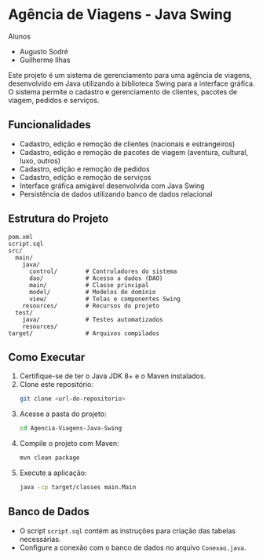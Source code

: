 # Agência de Viagens - Java Swing

Alunos
- Augusto Sodré
- Guilherme Ilhas

Este projeto é um sistema de gerenciamento para uma agência de viagens, desenvolvido em Java utilizando a biblioteca Swing para a interface gráfica. O sistema permite o cadastro e gerenciamento de clientes, pacotes de viagem, pedidos e serviços.

## Funcionalidades
- Cadastro, edição e remoção de clientes (nacionais e estrangeiros)
- Cadastro, edição e remoção de pacotes de viagem (aventura, cultural, luxo, outros)
- Cadastro, edição e remoção de pedidos
- Cadastro, edição e remoção de serviços
- Interface gráfica amigável desenvolvida com Java Swing
- Persistência de dados utilizando banco de dados relacional

## Estrutura do Projeto
```
pom.xml
script.sql
src/
  main/
    java/
      control/        # Controladores do sistema
      dao/            # Acesso a dados (DAO)
      main/           # Classe principal
      model/          # Modelos de domínio
      view/           # Telas e componentes Swing
    resources/        # Recursos do projeto
  test/
    java/             # Testes automatizados
    resources/
target/               # Arquivos compilados
```

## Como Executar
1. Certifique-se de ter o Java JDK 8+ e o Maven instalados.
2. Clone este repositório:
   ```bash
   git clone <url-do-repositorio>
   ```
3. Acesse a pasta do projeto:
   ```bash
   cd Agencia-Viagens-Java-Swing
   ```
4. Compile o projeto com Maven:
   ```bash
   mvn clean package
   ```
5. Execute a aplicação:
   ```bash
   java -cp target/classes main.Main
   ```

## Banco de Dados
- O script `script.sql` contém as instruções para criação das tabelas necessárias.
- Configure a conexão com o banco de dados no arquivo `Conexao.java`.
